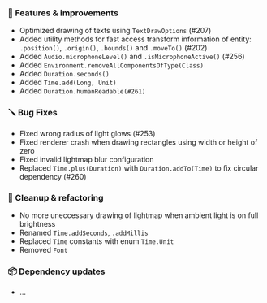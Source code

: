 ### 🚀 Features & improvements

- Optimized drawing of texts using `TextDrawOptions` (#207)
- Added utility methods for fast access transform information of entity: `.position()`, `.origin()`, `.bounds()` and `.moveTo()` (#202)
- Added `Audio.microphoneLevel()` and `.isMicrophoneActive()` (#256)
- Added `Environment.removeAllComponentsOfType(Class)`
- Added `Duration.seconds()`
- Added `Time.add(Long, Unit)`
- Added `Duration.humanReadable(#261)`

### 🪛 Bug Fixes

- Fixed wrong radius of light glows (#253)
- Fixed renderer crash when drawing rectangles using width or height of zero
- Fixed invalid lightmap blur configuration
- Replaced `Time.plus(Duration)` with `Duration.addTo(Time)` to fix circular dependency (#260)

### 🧽 Cleanup & refactoring

- No more uneccessary drawing of lightmap when ambient light is on full brightness
- Renamed `Time.addSeconds`, `.addMillis`
- Replaced `Time` constants with enum `Time.Unit`
- Removed `Font`

### 📦 Dependency updates

- ...